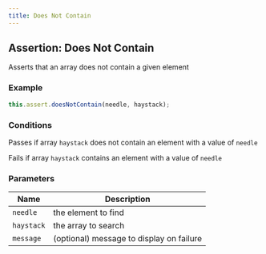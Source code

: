 ```yaml
---
title: Does Not Contain
---
```


## Assertion: Does Not Contain

Asserts that an array does not contain a given element

### Example

```ts
this.assert.doesNotContain(needle, haystack);
```

### Conditions

Passes if array `haystack` does not contain an element with a value of `needle`

Fails if array `haystack` contains an element with a value of `needle`

### Parameters

| Name | Description |
|---|---|
| `needle` | the element to find |
| `haystack` | the array to search |
| `message` | (optional) message to display on failure |